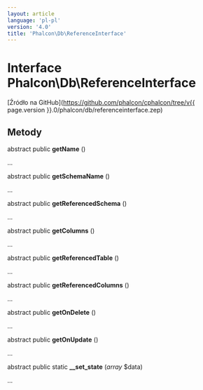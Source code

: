 ```yaml
---
layout: article
language: 'pl-pl'
version: '4.0'
title: 'Phalcon\Db\ReferenceInterface'
---
```

# Interface **Phalcon\Db\ReferenceInterface**

[Źródło na GitHub](https://github.com/phalcon/cphalcon/tree/v{{ page.version }}.0/phalcon/db/referenceinterface.zep)

## Metody

abstract public **getName** ()

...

abstract public **getSchemaName** ()

...

abstract public **getReferencedSchema** ()

...

abstract public **getColumns** ()

...

abstract public **getReferencedTable** ()

...

abstract public **getReferencedColumns** ()

...

abstract public **getOnDelete** ()

...

abstract public **getOnUpdate** ()

...

abstract public static **__set_state** (*array* $data)

...